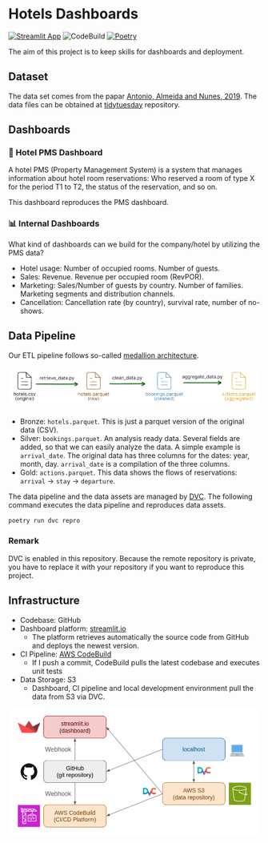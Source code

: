 # Hotels Dashboards

[![Streamlit App](https://static.streamlit.io/badges/streamlit_badge_black_white.svg)](https://stdiff-hotels-streamlit-app-m5ge83.streamlit.app/)
![CodeBuild](https://codebuild.eu-central-1.amazonaws.com/badges?uuid=eyJlbmNyeXB0ZWREYXRhIjoiNmpaUEppcDdWRnNOaWJaTHFBN3BvZENRU1FFcmdiOCtyQnJCVHpscUFqMkpVbzJkNXlxNHVUWXVvcWZJclBxQ0xYUWwvVy9WL3JYQXVBcVNUV3ZyMjIwPSIsIml2UGFyYW1ldGVyU3BlYyI6IkQ4TDZBY01pWVVleFRlVjAiLCJtYXRlcmlhbFNldFNlcmlhbCI6MX0%3D&branch=main)
[![Poetry](https://img.shields.io/endpoint?url=https://python-poetry.org/badge/v0.json)](https://python-poetry.org/)

The aim of this project is to keep skills for dashboards and deployment. 

## Dataset

The data set comes from the papar [Antonio, Almeida and Nunes, 2019](https://doi.org/10.1016/j.dib.2018.11.126). 
The data files can be obtained at 
[tidytuesday](https://github.com/rfordatascience/tidytuesday/tree/master/data/2020/2020-02-11) repository.

## Dashboards 

### 📖 Hotel PMS Dashboard

A hotel PMS (Property Management System) is a system that manages information about hotel room reservations:
Who reserved a room of type X for the period T1 to T2, the status of the reservation, and so on.

This dashboard reproduces the PMS dashboard.

### 📊 Internal Dashboards

What kind of dashboards can we build for the company/hotel by utilizing the PMS data? 

- Hotel usage: Number of occupied rooms. Number of guests.
- Sales: Revenue. Revenue per occupied room (RevPOR).
- Marketing: Sales/Number of guests by country. Number of families. Marketing segments and distribution channels. 
- Cancellation: Cancellation rate (by country), survival rate, number of no-shows. 

## Data Pipeline

Our ETL pipeline follows so-called 
[medallion architecture](https://www.databricks.com/glossary/medallion-architecture).

![Data pipeline: original → raw → cleaned → aggregated](./data-pipeline.png)

- Bronze: `hotels.parquet`. This is just a parquet version of the original data (CSV).
- Silver: `bookings.parquet`. An analysis ready data. Several fields are added, so that we can easily analyze the data.
  A simple example is `arrival_date`. The original data has three columns for the dates: year, month, day.
  `arrival_date` is a compilation of the three columns.
- Gold: `actions.parquet`. This data shows the flows of reservations: `arrival` → `stay` → `departure`.

The data pipeline and the data assets are managed by [DVC](https://dvc.org/). 
The following command executes the data pipeline and reproduces data assets.

```shell
poetry run dvc repro
```

### Remark 

DVC is enabled in this repository. Because the remote repository is private, 
you have to replace it with your repository if you want to reproduce this project. 

## Infrastructure

- Codebase: GitHub
- Dashboard platform: [streamlit.io](https://streamlit.io/)
  - The platform retrieves automatically the source code from GitHub and deploys the newest version.
- CI Pipeline: [AWS CodeBuild](https://aws.amazon.com/codebuild/)
  - If I push a commit, CodeBuild pulls the latest codebase and executes unit tests
- Data Storage: S3
  - Dashboard, CI pipeline and local development environment pull the data from S3 via DVC. 

![infrastrucure](./infrastructure.png)

